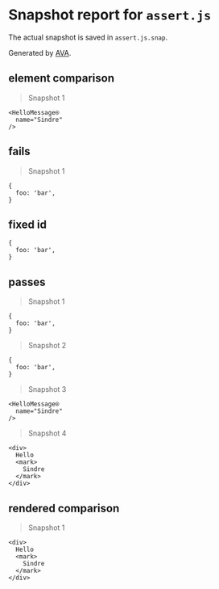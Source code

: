 # Snapshot report for `assert.js`

The actual snapshot is saved in `assert.js.snap`.

Generated by [AVA](https://ava.li).

## element comparison

> Snapshot 1

    <HelloMessage⍟
      name="Sindre"
    />

## fails

> Snapshot 1

    {
      foo: 'bar',
    }

## fixed id

    {
      foo: 'bar',
    }

## passes

> Snapshot 1

    {
      foo: 'bar',
    }

> Snapshot 2

    {
      foo: 'bar',
    }

> Snapshot 3

    <HelloMessage⍟
      name="Sindre"
    />

> Snapshot 4

    <div>
      Hello
      <mark>
        Sindre
      </mark>
    </div>

## rendered comparison

> Snapshot 1

    <div>
      Hello
      <mark>
        Sindre
      </mark>
    </div>
